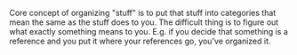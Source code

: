 Core concept of organizing "stuff" is to put that stuff into categories that mean the same as the stuff does to you. The difficult thing is to figure out what exactly something means to you. E.g. if you decide that something is a reference and you put it where your references go, you've organized  it.